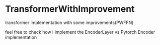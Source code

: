# TransformerWithImprovement
transformer implementation with some improvements(PWFFN)

feel free to check how i implement the EncoderLayer vs Pytorch Encoder implementation

